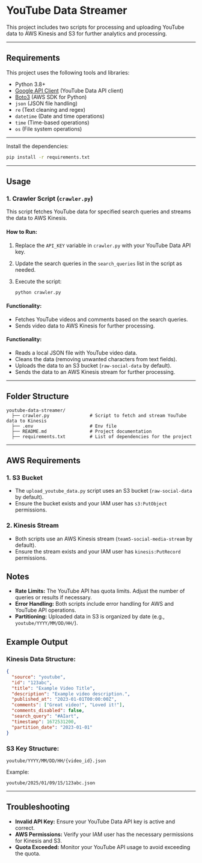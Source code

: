 # **YouTube Data Streamer**

This project includes two scripts for processing and uploading YouTube data to AWS Kinesis and S3 for further analytics and processing.

---

## **Requirements**

This project uses the following tools and libraries:

- Python 3.8+
- [Google API Client](https://googleapis.github.io/google-api-python-client/) (YouTube Data API client)
- [Boto3](https://boto3.amazonaws.com/v1/documentation/api/latest/index.html) (AWS SDK for Python)
- `json` (JSON file handling)
- `re` (Text cleaning and regex)
- `datetime` (Date and time operations)
- `time` (Time-based operations)
- `os` (File system operations)

---

Install the dependencies:

```bash
pip install -r requirements.txt
```

---

## **Usage**

### **1. Crawler Script (`crawler.py`)**

This script fetches YouTube data for specified search queries and streams the data to AWS Kinesis.

#### How to Run:

1. Replace the `API_KEY` variable in `crawler.py` with your YouTube Data API key.
2. Update the search queries in the `search_queries` list in the script as needed.
3. Execute the script:

   ```bash
   python crawler.py
   ```

#### Functionality:

- Fetches YouTube videos and comments based on the search queries.
- Sends video data to AWS Kinesis for further processing.

#### Functionality:

- Reads a local JSON file with YouTube video data.
- Cleans the data (removing unwanted characters from text fields).
- Uploads the data to an S3 bucket (`raw-social-data` by default).
- Sends the data to an AWS Kinesis stream for further processing.

---

## **Folder Structure**

```
youtube-data-streamer/
  ├── crawler.py               # Script to fetch and stream YouTube data to Kinesis
  ├── .env                     # Env file
  ├── README.md                # Project documentation
  ├── requirements.txt         # List of dependencies for the project
```

---

## **AWS Requirements**

### **1. S3 Bucket**

- The `upload_youtube_data.py` script uses an S3 bucket (`raw-social-data` by default).
- Ensure the bucket exists and your IAM user has `s3:PutObject` permissions.

### **2. Kinesis Stream**

- Both scripts use an AWS Kinesis stream (`team5-social-media-stream` by default).
- Ensure the stream exists and your IAM user has `kinesis:PutRecord` permissions.

## **Notes**

- **Rate Limits:** The YouTube API has quota limits. Adjust the number of queries or results if necessary.
- **Error Handling:** Both scripts include error handling for AWS and YouTube API operations.
- **Partitioning:** Uploaded data in S3 is organized by date (e.g., `youtube/YYYY/MM/DD/HH/`).

## **Example Output**

### **Kinesis Data Structure:**

```json
{
  "source": "youtube",
  "id": "123abc",
  "title": "Example Video Title",
  "description": "Example video description.",
  "published_at": "2023-01-01T00:00:00Z",
  "comments": ["Great video!", "Loved it!"],
  "comments_disabled": false,
  "search_query": "#AIart",
  "timestamp": 1672531200,
  "partition_date": "2023-01-01"
}
```

### **S3 Key Structure:**

```
youtube/YYYY/MM/DD/HH/{video_id}.json
```

Example:

```
youtube/2025/01/09/15/123abc.json
```

---

## **Troubleshooting**

- **Invalid API Key:** Ensure your YouTube Data API key is active and correct.
- **AWS Permissions:** Verify your IAM user has the necessary permissions for Kinesis and S3.
- **Quota Exceeded:** Monitor your YouTube API usage to avoid exceeding the quota.
